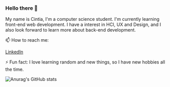 ### Hello there 👋

My name is Cintia, I'm a computer science student. I'm currently learning front-end web development.
I have a interest in HCI, UX and Design, and I also look forward to learn more about back-end development.

📫 How to reach me:

[LinkedIn](https://www.linkedin.com/in/cintia-braz/)

⚡ Fun fact: I love learning random and new things, so I have new hobbies all the time.

![Anurag's GitHub stats](https://github-readme-stats.vercel.app/api?username=lunatc&show_icons=true&theme=solarized-light&count_private=true)




<!--
**Lunatc/Lunatc** is a ✨ _special_ ✨ repository because its `README.md` (this file) appears on your GitHub profile.

Here are some ideas to get you started:

- 🔭 I’m currently working on ...
- 🌱 I’m currently learning ...
- 👯 I’m looking to collaborate on ...
- 🤔 I’m looking for help with ...
- 💬 Ask me about ...
- 📫 How to reach me: ...
- 😄 Pronouns: ...
- ⚡ Fun fact: ...
-->
